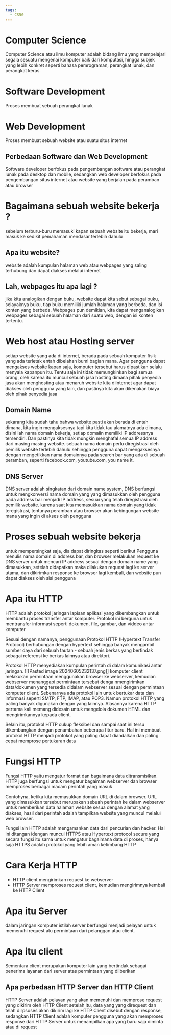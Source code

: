 ```yaml
---
tags:
  - CS50
---
```

# Computer Science 
Computer Science atau ilmu komputer adalah bidang ilmu yang mempelajari segala sesuatu mengenai komputer baik dari komputasi, hingga subjek yang lebih konkret seperti bahasa pemrograman, perangkat lunak, dan perangkat keras
# Software Development
Proses membuat sebuah perangkat lunak
# Web Development
Proses membuat sebuah website atau suatu situs internet
## Perbedaan Software dan Web Development 
Software developer berfokus pada pengembangan software atau perangkat lunak pada desktop dan mobile, sedangkan web developer berfokus pada pengembangan situs internet atau website yang berjalan pada peramban atau browser 

# Bagaimana sebuah website bekerja ? 
sebelum terburu-buru memasuki kapan sebuah website itu bekerja, mari masuk ke sedikit pemahaman mendasar terlebih dahulu
## Apa itu website? 
website adalah kumpulan halaman web atau webpages yang saling terhubung dan dapat diakses melalui internet
## Lah, webpages itu apa lagi ? 
jika kita analogikan dengan buku, website dapat kita sebut sebagai buku, selayaknya buku, tiap buku memiliki jumlah halaman yang berbeda, dan isi konten yang berbeda. Webpages pun demikian, kita dapat menganalogikan webpages sebagai sebuah halaman dari suatu web, dengan isi konten tertentu. 

# Web host atau Hosting server 
setiap website yang ada di internet, berada pada sebuah komputer fisik yang ada terletak entah dibelahan bumi bagian mana. Agar pengguna dapat mengakses website kapan saja, komputer tersebut harus dipastikan selalu menyala kapanpun itu. Tentu saja ini tidak memungkinkan bagi semua orang, oleh karena itu muncul sebuah jasa hosting dimana pihak penyedia jasa akan menghosting atau menaruh website kita diinternet agar dapat diakses oleh pengguna yang lain, dan pastinya kita akan dikenakan biaya oleh pihak penyedia jasa 

## Domain Name 
sekarang kita sudah tahu bahwa website pasti akan berada di entah dimana, kita ingin mengaksesnya tapi kita tidak tau alamatnya ada dimana, disini lah nama domain bekerja, setiap domaiin memiliki IP addressnya tersendiri. Dan pastinya kita tidak mungkin menghafal semua IP address dari masing masing website. sebuah nama domain perlu diregistrasi oleh pemilik website terlebih dahulu sehingga pengguna dapat mengaksesnya dengan mengetikkan nama domainnya pada search bar yang ada di sebuah peramban, seperti facebook.com, youtube.com, you name it.

## DNS Server 
DNS server adalah singkatan dari domain name system, DNS berfungsi untuk mengkonversi nama domain yang yang dimasukkan oleh pengguna pada address bar menjadi IP address, sesuai yang telah diregistrasi oleh pemilik website. karena saat kita memasukkan nama domain yang tidak teregistrasi, tentunya peramban atau browser akan kebingungan website mana yang ingin di akses oleh pengguna

# Proses sebuah website bekerja
untuk mempersingkat saja, dia dapat diringkas seperti berikut
Pengguna menulis nama domain di address bar, dan browser melakukan request ke DNS server untuk mencari IP address sesuai dengan domain name yang dimasukkan, setelah didapatkan maka dilakukan request lagi ke server utama, dan dikirimkan response ke browser lagi kembali, dan website pun dapat diakses oleh sisi pengguna

# Apa itu HTTP 
HTTP adalah protokol jaringan lapisan aplikasi yang dikembangkan untuk membantu proses transfer antar komputer. Protokol ini berguna untuk mentransfer informasi seperti dokumen, file, gambar, dan viddeo antar komputer

Sesuai dengan namanya, penggunaan Protokol HTTP (Hypertext Transfer Protocol) berhubungan dengan hypertext sehingga banyak mengambil sumber daya dari sebuah tautan - sebuah jenis berkas yang bertindak sebagai referensi ke berkas lainnya atau direktori. 

Protokol HTTP menyediakan kumpulan perintah di dalam komunikasi antar jaringan. 
![[Pasted image 20240605232137.png]]
komputer client melakukan permintaan menggunakan browser ke webserver, kemudian webserver menanggapi permintaan tersebut denga nmengirimkan data/dokumen yang tersedia didalam webserver sesuai dengan permintaan komputer client. 
Sebenarnya ada protokol lain untuk bertukar data dan informasi seperti SMTP, FTP, IMAP, atau POP3. Namun protokol HTTP yang paling banyak digunakan dengan yang lainnya. Alasannya karena HTTP pertama kali memang didesain untuk mengelola dokumen HTML dan mengirimkannya kepada client.

Selain itu, protokol HTTP cukup fleksibel dan sampai saat ini tersu dikembangkan dengan penambahan beberapa fitur baru. Hal ini membuat protokol HTTP menjadi protokol yang paling dapat diandalkan dan paling cepat memprose pertukaran data

# Fungsi HTTP 

Fungsi HTTP yaitu mengatur format dan bagaimana data ditransmisikan. HTTP juga berfungsi untuk mengatur bagaiman webserver dan browser memproses berbagai macam perintah yang masuk

Contohyna, ketika kita memasukkan domain URL di dalam browser. URL yang dimasukkan tersebut merupakan sebuah perintah ke dalam webserver untuk memberikan data halaman website sesua dengan alamat yang diakses, hasil dari perintah adalah tampilkan website yang muncul melalui web browser. 

Fungsi lain HTTP adalah mengamankan data dari pencurian dan hacker. Hal ini ditangan idengan muncul HTTPS atau Hypertext protocol secure yang secara fungsi itu sama untuk mengatur bagaimana data di proses, hanya saja HTTPS adalah protokol yang lebih aman ketimbang HTTP 

# Cara Kerja HTTP 
- HTTP client mengirimkan request ke webserver
- HTTP Server memproses request client, kemudian mengirimnya kembali ke HTTP Client

# Apa itu Server
dalam jaringan komputer istilah server berfungsi menjadi pelayan untuk memenuhi request atu permintaan dari pelanggan atau client.

# Apa itu client
Sementara client merupakan komputer lain yang bertindak sebagai penerima layanan dari server atas permintaan yang diiberikan

## Apa perbedaan HTTP Server dan HTTP Client
HTTP Server adalah pelayan yang akan memenuhi dan memprose request yang dikirim oleh HTTP Client setelah itu, data yang yang direquest dan telah dirpsoses akan dikirim lagi ke HTTP Client disebut dengan response, sedangkan HTTP Client adalah komputer pengguna yang akan memproses response dari HTTP Server untuk menampilkan apa yang baru saja diminta atau di request 